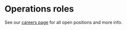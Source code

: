 # Operations roles

See our [careers page](../../../company/careers.md) for all open positions and more info.
